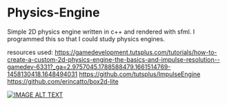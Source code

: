 # Physics-Engine
Simple 2D physics engine written in c++ and rendered with sfml.
I programmed this so that I could study physics engines.

resources used:
https://gamedevelopment.tutsplus.com/tutorials/how-to-create-a-custom-2d-physics-engine-the-basics-and-impulse-resolution--gamedev-6331?_ga=2.9757045.1788588479.1661514769-1458130418.1648494031
https://github.com/tutsplus/ImpulseEngine
https://github.com/erincatto/box2d-lite

[![IMAGE ALT TEXT](http://img.youtube.com/vi/HL1ZocYhDBE/0.jpg)](https://www.youtube.com/watch?v=HL1ZocYhDBE "Video Title")
